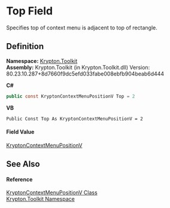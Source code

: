 # Top Field


Specifies top of context menu is adjacent to top of rectangle.



## Definition
**Namespace:** <a href="79d2eac2-21f4-54ff-7552-b20c33c30600.md">Krypton.Toolkit</a>  
**Assembly:** Krypton.Toolkit (in Krypton.Toolkit.dll) Version: 80.23.10.287+8d7660f9dc5efd033fabe008ebfb904beab6d444

**C#**
``` C#
public const KryptonContextMenuPositionV Top = 2
```
**VB**
``` VB
Public Const Top As KryptonContextMenuPositionV = 2
```



#### Field Value
<a href="b8857d05-ca25-008f-ce37-32bcc9005462.md">KryptonContextMenuPositionV</a>

## See Also


#### Reference
<a href="b8857d05-ca25-008f-ce37-32bcc9005462.md">KryptonContextMenuPositionV Class</a>  
<a href="79d2eac2-21f4-54ff-7552-b20c33c30600.md">Krypton.Toolkit Namespace</a>  
